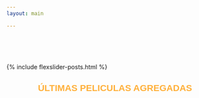 ```yaml
---
layout: main

---
```


<main class="home" id="post" role="main" itemprop="mainContentOfPage" itemscope="itemscope" itemtype="http://schema.org/Blog" style="padding-top: 65px;">
    {% include flexslider-posts.html %}

<div cold-md="12">

<div align="center">

<h2 style="font-family: latin-100,arabic-100,sans-serif;color: #FFB03B;"> ÚLTIMAS PELICULAS AGREGADAS </h2>

</div>



</div>


</main>
